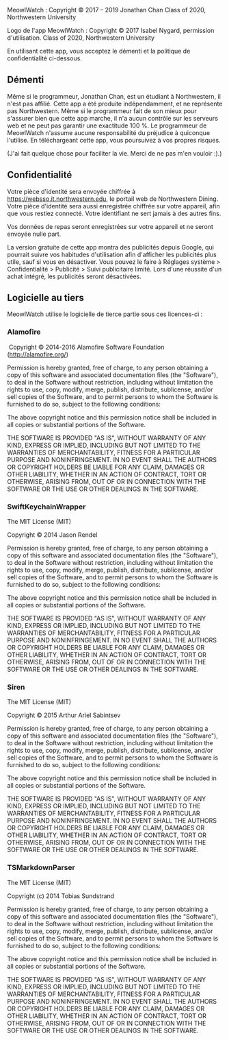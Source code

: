 MeowlWatch :
Copyright © 2017 – 2019 Jonathan Chan
Class of 2020, Northwestern University

Logo de l'app MeowlWatch :
Copyright © 2017 Isabel Nygard, permission d'utilisation.
Class of 2020, Northwestern University

En utilisant cette app, vous acceptez le démenti et la politique de confidentialité ci-dessous.

## Démenti

Même si le programmeur, Jonathan Chan, est un étudiant à Northwestern, il n'est pas affilié. Cette app a été produite indépendamment, et ne représente pas Northwestern. Même si le programmeur fait de son mieux pour s'assurer bien que cette app marche, il n'a aucun contrôle sur les serveurs web et ne peut pas garantir une exactitude 100 %. Le programmeur de MeowlWatch n'assume aucune responsabilité du préjudice à quiconque l'utilise. En téléchargeant cette app, vous poursuivez à vos propres risques.

(J'ai fait quelque chose pour faciliter la vie. Merci de ne pas m'en vouloir :).)

## Confidentialité

Votre pièce d'identité sera envoyée chiffrée à https://websso.it.northwestern.edu, le portail web de Northwestern Dining. Votre pièce d'identité sera aussi enregistrée chiffrée sur votre appareil, afin que vous restiez connecté. Votre identifiant ne sert jamais à des autres fins.

Vos données de repas seront enregistrées sur votre appareil et ne seront envoyée nulle part.

La version gratuite de cette app montra des publicités depuis Google, qui pourrait suivre vos habitudes d'utilisation afin d'afficher les publicités plus utile, sauf si vous en désactiver. Vous pouvez le faire à Réglages système > Confidentialité > Publicité > Suivi publicitaire limité. Lors d'une réussite d'un achat intégré, les publicités seront désactivées.

## Logicielle au tiers

MeowlWatch utilise le logicielle de tierce partie sous ces licences-ci :

### Alamofire
 Copyright © 2014-2016 Alamofire Software Foundation (http://alamofire.org/)

Permission is hereby granted, free of charge, to any person obtaining a copy of this software and associated documentation files (the "Software"), to deal in the Software without restriction, including without limitation the rights to use, copy, modify, merge, publish, distribute, sublicense, and/or sell copies of the Software, and to permit persons to whom the Software is furnished to do so, subject to the following conditions:

The above copyright notice and this permission notice shall be included in all copies or substantial portions of the Software.

THE SOFTWARE IS PROVIDED "AS IS", WITHOUT WARRANTY OF ANY KIND, EXPRESS OR IMPLIED, INCLUDING BUT NOT LIMITED TO THE WARRANTIES OF MERCHANTABILITY, FITNESS FOR A PARTICULAR PURPOSE AND NONINFRINGEMENT. IN NO EVENT SHALL THE AUTHORS OR COPYRIGHT HOLDERS BE LIABLE FOR ANY CLAIM, DAMAGES OR OTHER LIABILITY, WHETHER IN AN ACTION OF CONTRACT, TORT OR OTHERWISE, ARISING FROM, OUT OF OR IN CONNECTION WITH THE SOFTWARE OR THE USE OR OTHER DEALINGS IN THE SOFTWARE.

### SwiftKeychainWrapper

The MIT License (MIT)

Copyright © 2014 Jason Rendel

Permission is hereby granted, free of charge, to any person obtaining a copy of this software and associated documentation files (the "Software"), to deal in the Software without restriction, including without limitation the rights to use, copy, modify, merge, publish, distribute, sublicense, and/or sell copies of the Software, and to permit persons to whom the Software is furnished to do so, subject to the following conditions:

The above copyright notice and this permission notice shall be included in all copies or substantial portions of the Software.

THE SOFTWARE IS PROVIDED "AS IS", WITHOUT WARRANTY OF ANY KIND, EXPRESS OR IMPLIED, INCLUDING BUT NOT LIMITED TO THE WARRANTIES OF MERCHANTABILITY, FITNESS FOR A PARTICULAR PURPOSE AND NONINFRINGEMENT. IN NO EVENT SHALL THE AUTHORS OR COPYRIGHT HOLDERS BE LIABLE FOR ANY CLAIM, DAMAGES OR OTHER LIABILITY, WHETHER IN AN ACTION OF CONTRACT, TORT OR OTHERWISE, ARISING FROM, OUT OF OR IN CONNECTION WITH THE SOFTWARE OR THE USE OR OTHER DEALINGS IN THE SOFTWARE.

### Siren

The MIT License (MIT)

Copyright © 2015 Arthur Ariel Sabintsev

Permission is hereby granted, free of charge, to any person obtaining a copy of this software and associated documentation files (the "Software"), to deal in the Software without restriction, including without limitation the rights to use, copy, modify, merge, publish, distribute, sublicense, and/or sell copies of the Software, and to permit persons to whom the Software is furnished to do so, subject to the following conditions:

The above copyright notice and this permission notice shall be included in all copies or substantial portions of the Software.

THE SOFTWARE IS PROVIDED "AS IS", WITHOUT WARRANTY OF ANY KIND, EXPRESS OR IMPLIED, INCLUDING BUT NOT LIMITED TO THE WARRANTIES OF MERCHANTABILITY, FITNESS FOR A PARTICULAR PURPOSE AND NONINFRINGEMENT. IN NO EVENT SHALL THE AUTHORS OR COPYRIGHT HOLDERS BE LIABLE FOR ANY CLAIM, DAMAGES OR OTHER LIABILITY, WHETHER IN AN ACTION OF CONTRACT, TORT OR OTHERWISE, ARISING FROM, OUT OF OR IN CONNECTION WITH THE SOFTWARE OR THE USE OR OTHER DEALINGS IN THE SOFTWARE.

### TSMarkdownParser

The MIT License (MIT)

Copyright (c) 2014 Tobias Sundstrand

Permission is hereby granted, free of charge, to any person obtaining a copy of this software and associated documentation files (the "Software"), to deal in the Software without restriction, including without limitation the rights to use, copy, modify, merge, publish, distribute, sublicense, and/or sell copies of the Software, and to permit persons to whom the Software is furnished to do so, subject to the following conditions:

The above copyright notice and this permission notice shall be included in all copies or substantial portions of the Software.

THE SOFTWARE IS PROVIDED "AS IS", WITHOUT WARRANTY OF ANY KIND, EXPRESS OR IMPLIED, INCLUDING BUT NOT LIMITED TO THE WARRANTIES OF MERCHANTABILITY, FITNESS FOR A PARTICULAR PURPOSE AND NONINFRINGEMENT. IN NO EVENT SHALL THE AUTHORS OR COPYRIGHT HOLDERS BE LIABLE FOR ANY CLAIM, DAMAGES OR OTHER LIABILITY, WHETHER IN AN ACTION OF CONTRACT, TORT OR OTHERWISE, ARISING FROM, OUT OF OR IN CONNECTION WITH THE SOFTWARE OR THE USE OR OTHER DEALINGS IN THE SOFTWARE.
